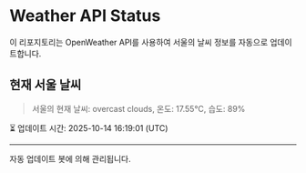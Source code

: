 
# Weather API Status

이 리포지토리는 OpenWeather API를 사용하여 서울의 날씨 정보를 자동으로 업데이트합니다.

## 현재 서울 날씨
> 서울의 현재 날씨: overcast clouds, 온도: 17.55°C, 습도: 89%

⏳ 업데이트 시간: 2025-10-14 16:19:01 (UTC)

---
자동 업데이트 봇에 의해 관리됩니다.
